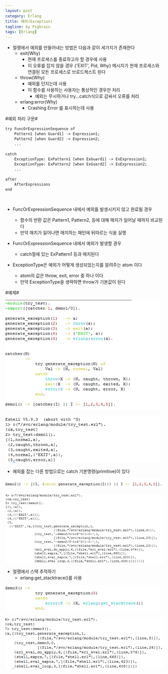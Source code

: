 ```yaml
---
layout: post
category: Erlang
title: 예외(Exception)
tagline: by Pigbrain
tags: [Erlang]
---
```


<!--more-->

* 얼랭에서 예외를 만들어내는 방법은 다음과 같이 세가지가 존재한다  
	* exit(Why)  
		* 현재 프로세스를 종료하고자 할 경우에 사용  
		* 이 오류를 잡지 않을 경우 {'EXIT', Pid, Why} 메시지가 현재 프로세스와 연결된 모든 프로세스로 브로드케스트 된다  
	* throw(Why)  
		* 예외를 던지는데 사용  
		* 이 함수를 사용하는 사용자는 통상적인 경우만 처리  
			* 예외는 무시하거나 try...catch식으로 감싸서 오류를 처리
	* erlang:error(Why)  
		* Crashing Error 를 표시하는데 사용

#예외 처리 구문#  

	try FuncOrExpressionSequence of  
	    Pattern1 [when Guard1] -> Expression1;  
	    Pattern2 [when Guard2] -> Expression2;    
	    ...  

	catch   
	    ExceptionType: ExPattern1 [when ExGuard1] -> ExExpression1;  
	    ExceptionType: ExPattern2 [when ExGuard2] -> ExExpression2;    
	    ...   

	after    
	    AfterExpressions    
	end    

<br>  


* FuncOrExpressionSequence 내에서 예외를 발생시키지 않고 완료될 경우
	* 함수의 반환 값은 Pattern1, Pattern2, 등에 대해 매치가 일어날 때까지 비교된다  
	* 만약 매치가 일어나면 매치하는 패턴에 뒤따르는 식을 실행  
	
* FuncOrExpressionSequence 내에서 예외가 발생할 경우  
	*  catch절에 있는 ExPattern1 등과 매치된다  

* ExceptionType은 예외가 어떻게 생성되었는지를 알려주는 atom 이다  
	* atom의 값은 throw, exit, error 중 하나 이다
	* 만약 ExceptionType을 생략하면 throw가 기본값이 된다

  
#예제#

<img src="/assets/themes/Snail/img/Erlang/Exception/exception1-1.png" alt="">  
<br>
<br>
<img src="/assets/themes/Snail/img/Erlang/Exception/exception1-2.png" alt="">  
<br>

* 예외를 잡는 다른 방법으로는 catch 기본명령(primitive)이 있다  
<img src="/assets/themes/Snail/img/Erlang/Exception/exception2-1.png" alt="">  
<br>
<br>
<img src="/assets/themes/Snail/img/Erlang/Exception/exception2-2.png" alt="">  
<br> 

* 얼랭에서 스택 추적하기  
	*  erlang:get_stacktrace()를 사용  
<img src="/assets/themes/Snail/img/Erlang/Exception/exception3-1.png" alt="">  
<br>
<br>
<img src="/assets/themes/Snail/img/Erlang/Exception/exception3-2.png" alt="">  
<br> 